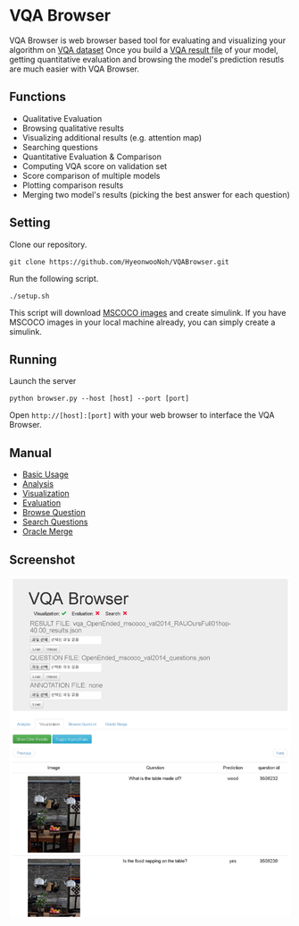 # VQA Browser


VQA Browser is web browser based tool for evaluating and visualizing your algorithm on [VQA dataset](http://www.visualqa.org/)
Once you build a [VQA result file](http://www.visualqa.org/evaluation.html) of your model, getting quantitative evaluation and browsing the model's prediction resutls are much easier with VQA Browser. 


## Functions


* Qualitative Evaluation
 * Browsing qualitative results
 * Visualizing additional results (e.g. attention map)
 * Searching questions
* Quantitative Evaluation & Comparison
 * Computing VQA score on validation set
 * Score comparison of multiple models
 * Plotting comparison results
 * Merging two model's results (picking the best answer for each question)


## Setting


Clone our repository.
```
git clone https://github.com/HyeonwooNoh/VQABrowser.git
```
Run the following script.
```
./setup.sh
```
This script will download [MSCOCO images](http://mscoco.org/dataset/#download) and create simulink.
If you have MSCOCO images in your local machine already, you can simply create a simulink.


## Running
Launch the server
```
python browser.py --host [host] --port [port]
```
Open ```http://[host]:[port]``` with your web browser to interface the VQA Browser.


## Manual
* [Basic Usage](/doc/basic_usage.md)
* [Analysis](/doc/analysis.md)
* [Visualization](/doc/visualization.md)
* [Evaluation](/doc/evaluation.md)
* [Browse Question](/doc/browse_question.md)
* [Search Questions](/doc/search_questions.md)
* [Oracle Merge](/doc/oracle_merge.md)


## Screenshot
![Image of overview](./assets/overview.png)
